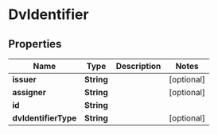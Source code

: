 # DvIdentifier

## Properties
Name | Type | Description | Notes
------------ | ------------- | ------------- | -------------
**issuer** | **String** |  |  [optional]
**assigner** | **String** |  |  [optional]
**id** | **String** |  | 
**dvIdentifierType** | **String** |  |  [optional]
